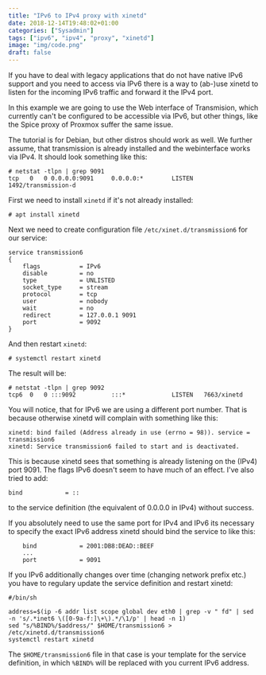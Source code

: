 ```yaml
---
title: "IPv6 to IPv4 proxy with xinetd"
date: 2018-12-14T19:48:02+01:00
categories: ["Sysadmin"]
tags: ["ipv6", "ipv4", "proxy", "xinetd"]
image: "img/code.png"
draft: false
---
```


If you have to deal with legacy applications that do not have native IPv6
support and you need to access via IPv6 there is a way to (ab-)use xinetd to
listen for the incoming IPv6 traffic and forward it the IPv4 port.

In this example we are going to use the Web interface of Transmision, which
currently can't be configured to be accessible via IPv6, but other things, like
the Spice proxy of Proxmox suffer the same issue.

The tutorial is for Debian, but other distros should work as well. We further
assume, that transmission is already installed and the webinterface works via
IPv4. It should look something like this:

    # netstat -tlpn | grep 9091
    tcp   0   0 0.0.0.0:9091     0.0.0.0:*        LISTEN   1492/transmission-d

First we need to install `xinetd` if it's not already installed:

    # apt install xinetd

Next we need to create configuration file `/etc/xinet.d/transmission6` for our
service:

    service transmission6
    {
        flags           = IPv6
        disable         = no
        type            = UNLISTED
        socket_type     = stream
        protocol        = tcp
        user            = nobody
        wait            = no
        redirect        = 127.0.0.1 9091
        port            = 9092
    }

And then restart `xinetd`:

    # systemctl restart xinetd

The result will be:

    # netstat -tlpn | grep 9092
    tcp6  0   0 :::9092          :::*             LISTEN   7663/xinetd

You will notice, that for IPv6 we are using a different port number. That is
because otherwise xinetd will complain with something like this:

    xinetd: bind failed (Address already in use (errno = 98)). service = transmission6
    xinetd: Service transmission6 failed to start and is deactivated.

This is because xinetd sees that something is already listening on the (IPv4)
port 9091. The flags IPv6 doesn't seem to have much of an effect. I've also
tried to add: 

    bind            = ::

to the service definition (the equivalent of 0.0.0.0 in IPv4) without success.

If you absolutely need to use the same port for IPv4 and IPv6 its necessary to
specify the exact IPv6 address xinetd should bind the service to like this:

        bind            = 2001:DB8:DEAD::BEEF
        ...
        port            = 9091

If you IPv6 additionally changes over time (changing network prefix etc.) you
have to regulary update the service definition and restart xinetd:

    #/bin/sh

    address=$(ip -6 addr list scope global dev eth0 | grep -v " fd" | sed -n 's/.*inet6 \([0-9a-f:]\+\).*/\1/p' | head -n 1)
    sed "s/%BIND%/$address/" $HOME/transmission6 > /etc/xinetd.d/transmission6
    systemctl restart xinetd

The `$HOME/transmission6` file in that case is your template for the service
definition, in which `%BIND%` will be replaced with you current IPv6 address.


